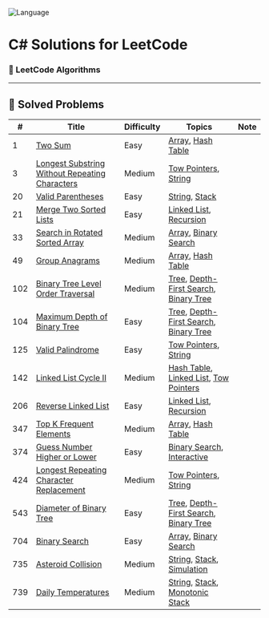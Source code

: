![Language](https://img.shields.io/badge/Language-C%23-blue.svg?logo=csharp&logoColor=white)

# C# Solutions for LeetCode

### 🧠 LeetCode Algorithms 

---

## 📌 Solved Problems

| #   | Title                                                                                       | Difficulty                        | Topics     | Note |
|-----|---------------------------------------------------------------------------------------------|-----------------------------------|------------|------|
|1|[Two Sum](https://leetcode.com/problems/two-sum/description/)|Easy|[Array](https://leetcode.com/problem-list/array/), [Hash Table](https://leetcode.com/problem-list/hash-table/)| |
|3|[Longest Substring Without Repeating Characters](https://leetcode.com/problems/longest-substring-without-repeating-characters/description/)|Medium|[Tow Pointers](https://leetcode.com/problem-list/two-pointers/), [String](https://leetcode.com/problem-list/string/)| |
|20|[Valid Parentheses](https://leetcode.com/problems/valid-parentheses/description/)|Easy|[String](https://leetcode.com/problem-list/string/), [Stack](https://leetcode.com/problem-list/stack/)| |
|21|[Merge Two Sorted Lists](https://leetcode.com/problems/merge-two-sorted-lists/description/)|Easy|[Linked List](https://leetcode.com/problem-list/linked-list/), [Recursion](https://leetcode.com/problem-list/recursion/)| |
|33|[Search in Rotated Sorted Array](https://leetcode.com/problems/search-in-rotated-sorted-array/description/)|Medium|[Array](https://leetcode.com/problem-list/array/), [Binary Search](https://leetcode.com/problem-list/binary-search/)| |
|49|[Group Anagrams](https://leetcode.com/problems/group-anagrams/description/)|Medium|[Array](https://leetcode.com/problem-list/array/), [Hash Table](https://leetcode.com/problem-list/hash-table/)| |
|102|[Binary Tree Level Order Traversal](https://leetcode.com/problems/binary-tree-level-order-traversal/description/)|Medium|[Tree](https://leetcode.com/problem-list/tree/), [Depth-First Search](https://leetcode.com/problem-list/depth-first-search/), [Binary Tree](https://leetcode.com/problem-list/binary-tree/)| |
|104|[Maximum Depth of Binary Tree](https://leetcode.com/problems/maximum-depth-of-binary-tree/description/)|Easy|[Tree](https://leetcode.com/problem-list/tree/), [Depth-First Search](https://leetcode.com/problem-list/depth-first-search/), [Binary Tree](https://leetcode.com/problem-list/binary-tree/)| |
|125|[Valid Palindrome](https://leetcode.com/problems/valid-palindrome/description/)|Easy|[Tow Pointers](https://leetcode.com/problem-list/two-pointers/), [String](https://leetcode.com/problem-list/string/)| |
|142|[Linked List Cycle II](https://leetcode.com/problems/linked-list-cycle-ii/description/)|Medium|[Hash Table](https://leetcode.com/problem-list/hash-table/), [Linked List](https://leetcode.com/problem-list/linked-list/), [Tow Pointers](https://leetcode.com/problem-list/two-pointers/)| |
|206|[Reverse Linked List](https://leetcode.com/problems/reverse-linked-list/description/)|Easy|[Linked List](https://leetcode.com/problem-list/linked-list/), [Recursion](https://leetcode.com/problem-list/recursion/)| |
|347|[Top K Frequent Elements](https://leetcode.com/problems/top-k-frequent-elements/description/)|Medium|[Array](https://leetcode.com/problem-list/array/), [Hash Table](https://leetcode.com/problem-list/hash-table/)| |
|374|[Guess Number Higher or Lower](https://leetcode.com/problems/guess-number-higher-or-lower/description/)|Easy|[Binary Search](https://leetcode.com/problem-list/binary-search/), [Interactive](https://leetcode.com/problem-list/interactive/)| |
|424|[Longest Repeating Character Replacement](https://leetcode.com/problems/longest-repeating-character-replacement/description/)|Medium|[Tow Pointers](https://leetcode.com/problem-list/two-pointers/), [String](https://leetcode.com/problem-list/string/)| |
|543|[Diameter of Binary Tree](https://leetcode.com/problems/diameter-of-binary-tree/description/)|Easy|[Tree](https://leetcode.com/problem-list/tree/), [Depth-First Search](https://leetcode.com/problem-list/depth-first-search/), [Binary Tree](https://leetcode.com/problem-list/binary-tree/)| |
|704|[Binary Search](https://leetcode.com/problems/binary-search/description/)|Easy|[Array](https://leetcode.com/problem-list/array/), [Binary Search](https://leetcode.com/problem-list/binary-search/)| |
|735|[Asteroid Collision](https://leetcode.com/problems/asteroid-collision/description/)|Medium|[String](https://leetcode.com/problem-list/string/), [Stack](https://leetcode.com/problem-list/stack/), [Simulation](https://leetcode.com/problem-list/simulation/)| |
|739|[Daily Temperatures](https://leetcode.com/problems/daily-temperatures/description/)|Medium|[String](https://leetcode.com/problem-list/string/), [Stack](https://leetcode.com/problem-list/stack/), [Monotonic Stack](https://leetcode.com/problem-list/monotonic-stack/)| |
